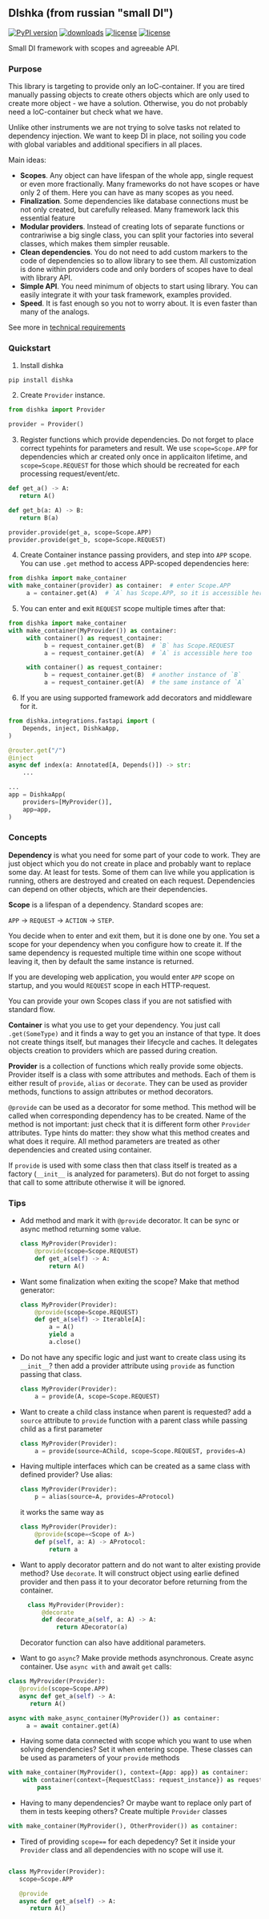 ## DIshka (from russian "small DI")
[![PyPI version](https://badge.fury.io/py/dishka.svg)](https://badge.fury.io/py/dishka)
[![downloads](https://img.shields.io/pypi/dm/dishka.svg)](https://pypistats.org/packages/dishka)
[![license](https://img.shields.io/github/license/reagento/dishka)](https://github.com/reagento/dishka/blob/master/LICENSE)
[![license](https://img.shields.io/badge/💬-Telegram-blue)](https://t.me/reagento_ru)

Small DI framework with scopes and agreeable API.

### Purpose

This library is targeting to provide only an IoC-container. If you are tired manually passing objects to create others objects which are only used to create more object - we have a solution. Otherwise, you do not probably need a IoC-container but check what we have.

Unlike other instruments we are not trying to solve tasks not related to dependency injection. We want to keep DI in place, not soiling you code with global variables and additional specifiers in all places. 

Main ideas:
* **Scopes**. Any object can have lifespan of the whole app, single request or even more fractionally. Many frameworks do not have scopes or have only 2 of them. Here you can have as many scopes as you need.
* **Finalization**. Some dependencies like database connections must be not only created, but carefully released. Many framework lack this essential feature
* **Modular providers**. Instead of creating lots of separate functions or contrariwise a big single class, you can split your factories into several classes, which makes them simpler reusable.
* **Clean dependencies**. You do not need to add custom markers to the code of dependencies so to allow library to see them. All customization is done within providers code and only borders of scopes have to deal with library API.
* **Simple API**. You need minimum of objects to start using library. You can easily integrate it with your task framework, examples provided. 
* **Speed**. It is fast enough so you not to worry about. It is even faster than many of the analogs.

See more in [technical requirements](https://dishka.readthedocs.io/en/latest/requirements/technical.html)

### Quickstart

1. Install dishka

```shell
pip install dishka
```

2. Create `Provider` instance.

```python
from dishka import Provider

provider = Provider()
```

3. Register functions which provide dependencies. Do not forget to place correct typehints for parameters and result. We use `scope=Scope.APP` for dependencies which ar created only once in applicaiton lifetime, and `scope=Scope.REQUEST` for those which should be recreated for each processing request/event/etc.

```python
def get_a() -> A:
   return A()

def get_b(a: A) -> B:
   return B(a)

provider.provide(get_a, scope=Scope.APP)
provider.provide(get_b, scope=Scope.REQUEST)
```

4. Create Container instance passing providers, and step into `APP` scope. You can use `.get` method to access APP-scoped dependencies here:

```python
from dishka import make_container
with make_container(provider) as container:  # enter Scope.APP
     a = container.get(A)  # `A` has Scope.APP, so it is accessible here

```
5. You can enter and exit `REQUEST` scope multiple times after that:

```python
from dishka import make_container
with make_container(MyProvider()) as container:
     with container() as request_container:
          b = request_container.get(B)  # `B` has Scope.REQUEST
          a = request_container.get(A)  # `A` is accessible here too

     with container() as request_container:
          b = request_container.get(B)  # another instance of `B`
          a = request_container.get(A)  # the same instance of `A`
```

6. If you are using supported framework add decorators and middleware for it.

```python
from dishka.integrations.fastapi import (
    Depends, inject, DishkaApp,
)

@router.get("/")
@inject
async def index(a: Annotated[A, Depends()]) -> str:
    ...

...
app = DishkaApp(
    providers=[MyProvider()],
    app=app,
)
```

### Concepts

**Dependency** is what you need for some part of your code to work. They are just object which you do not create in place and probably want to replace some day. At least for tests.
Some of them can live while you application is running, others are destroyed and created on each request. Dependencies can depend on other objects, which are their dependencies.

**Scope** is a lifespan of a dependency. Standard scopes are:

  `APP` -> `REQUEST` -> `ACTION` -> `STEP`.

You decide when to enter and exit them, but it is done one by one. You set a scope for your dependency when you configure how to create it. If the same dependency is requested multiple time within one scope without leaving it, then by default the same instance is returned.

If you are developing web application, you would enter `APP` scope on startup, and you would `REQUEST` scope in each HTTP-request.

You can provide your own Scopes class if you are not satisfied with standard flow.

**Container** is what you use to get your dependency. You just call `.get(SomeType)` and it finds a way to get you an instance of that type. It does not create things itself, but manages their lifecycle and caches. It delegates objects creation to providers which are passed during creation.


**Provider** is a collection of functions which really provide some objects. 
Provider itself is a class with some attributes and methods. Each of them is either result of `provide`, `alias` or `decorate`. They can be used as provider methods, functions to assign attributes or method decorators.

`@provide` can be used as a decorator for some method. This method will be called when corresponding dependency has to be created. Name of the method is not important: just check that it is different form other `Provider` attributes. Type hints do matter: they show what this method creates and what does it require. All method parameters are treated as other dependencies and created using container.

If `provide` is used with some class then that class itself is treated as a factory (`__init__` is analyzed for parameters). But do not forget to assing that call to some attribute otherwise it will be ignored.



### Tips

* Add method and mark it with `@provide` decorator. It can be sync or async method returning some value.
    ```python
    class MyProvider(Provider):
        @provide(scope=Scope.REQUEST)
        def get_a(self) -> A:
            return A()
    ```
* Want some finalization when exiting the scope? Make that method generator:
    ```python
    class MyProvider(Provider):
        @provide(scope=Scope.REQUEST)
        def get_a(self) -> Iterable[A]:
            a = A()
            yield a
            a.close()
    ```
* Do not have any specific logic and just want to create class using its `__init__`? then add a provider attribute using `provide` as function passing that class. 
    ```python 
    class MyProvider(Provider):
        a = provide(A, scope=Scope.REQUEST)
    ```
* Want to create a child class instance when parent is requested? add a `source` attribute to `provide` function with a parent class while passing child as a first parameter
    ```python 
    class MyProvider(Provider):
        a = provide(source=AChild, scope=Scope.REQUEST, provides=A)
    ```
* Having multiple interfaces which can be created as a same class with defined provider? Use alias:
    ```python
    class MyProvider(Provider):
        p = alias(source=A, provides=AProtocol)
    ```
    it works the same way as
    ```python
    class MyProvider(Provider):
        @provide(scope=<Scope of A>)
        def p(self, a: A) -> AProtocol:
            return a
    ```

* Want to apply decorator pattern and do not want to alter existing provide method? Use `decorate`. It will construct object using earlie defined provider and then pass it to your decorator before returning from the container.
  ```python
    class MyProvider(Provider):
        @decorate
        def decorate_a(self, a: A) -> A:
            return ADecorator(a)
   ```
  Decorator function can also have additional parameters.

* Want to go `async`? Make provide methods asynchronous. Create async container. Use `async with` and await `get` calls:
```python
class MyProvider(Provider):
   @provide(scope=Scope.APP)
   async def get_a(self) -> A:
      return A()

async with make_async_container(MyProvider()) as container:
     a = await container.get(A)
```

* Having some data connected with scope which you want to use when solving dependencies? Set it when entering scope. These classes can be used as parameters of your `provide` methods
```python
with make_container(MyProvider(), context={App: app}) as container:
    with container(context={RequestClass: request_instance}) as request_container:
        pass
```

* Having to many dependencies? Or maybe want to replace only part of them in tests keeping others? Create multiple `Provider` classes
```python
with make_container(MyProvider(), OtherProvider()) as container:
```

* Tired of providing `scope==` for each depedency? Set it inside your `Provider` class and all dependencies with no scope will use it.
```python

class MyProvider(Provider):
   scope=Scope.APP

   @provide
   async def get_a(self) -> A:
      return A()
```